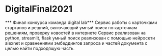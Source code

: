# DigitalFinal2021

*** Финал конкурса команда digital lab***
Сервис работы с карточками стартапов и решний, включающий умный поиск по карточкам решениям, проверку новостей в интернете
Сервис реализован на python, streamlit, flask
умный поиск реализован c помощью нейросети alexnet и сравнениями эмбеддингов запроса и частей документа с целью найти подходящую часть. 
